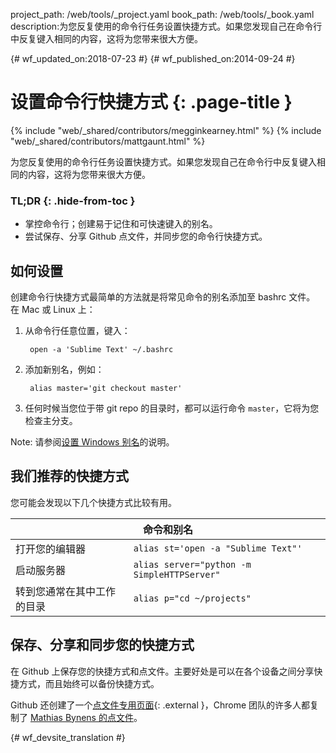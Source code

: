 project_path: /web/tools/_project.yaml
book_path: /web/tools/_book.yaml
description:为您反复使用的命令行任务设置快捷方式。如果您发现自己在命令行中反复键入相同的内容，这将为您带来很大方便。

{# wf_updated_on:2018-07-23 #}
{# wf_published_on:2014-09-24 #}

# 设置命令行快捷方式 {: .page-title }

{% include "web/_shared/contributors/megginkearney.html" %}
{% include "web/_shared/contributors/mattgaunt.html" %}

为您反复使用的命令行任务设置快捷方式。如果您发现自己在命令行中反复键入相同的内容，这将为您带来很大方便。


### TL;DR {: .hide-from-toc }
- 掌控命令行；创建易于记住和可快速键入的别名。
- 尝试保存、分享 Github 点文件，并同步您的命令行快捷方式。


## 如何设置

创建命令行快捷方式最简单的方法就是将常见命令的别名添加至 bashrc 文件。
在 Mac 或 Linux 上：

1. 从命令行任意位置，键入：

        open -a 'Sublime Text' ~/.bashrc

2. 添加新别名，例如：

        alias master='git checkout master'

3. 任何时候当您位于带 git repo 的目录时，都可以运行命令 `master`，它将为您检查主分支。


Note: 请参阅[设置 Windows 别名](https://msdn.microsoft.com/en-us/library/windows/desktop/ms682057(v=vs.85).aspx)的说明。


## 我们推荐的快捷方式

您可能会发现以下几个快捷方式比较有用。

<table class="responsive">
  <thead>
    <tr>
      <th colspan="2" data-th="Command">命令和别名</th>
    </tr>
  </thead>
  <tbody>
    <tr>
      <td data-th="Command">打开您的编辑器</td>
      <td data-th="Alias"><code>alias st='open -a "Sublime Text"'</code></td>
    </tr>
    <tr>
      <td data-th="Command">启动服务器</td>
      <td data-th="Alias"><code>alias server="python -m SimpleHTTPServer"</code></td>
    </tr>
    <tr>
      <td data-th="Command">转到您通常在其中工作的目录</td>
      <td data-th="Alias"><code>alias p="cd ~/projects"</code></td>
    </tr>
  </tbody>
</table>


## 保存、分享和同步您的快捷方式

在 Github 上保存您的快捷方式和点文件。主要好处是可以在各个设备之间分享快捷方式，而且始终可以备份快捷方式。


Github 还创建了一个[点文件专用页面](https://dotfiles.github.io/){: .external }，Chrome 团队的许多人都复制了 [Mathias Bynens 的点文件](https://github.com/mathiasbynens/dotfiles)。






{# wf_devsite_translation #}
